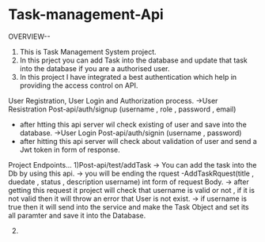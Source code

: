 # Task-management-Api

OVERVIEW--
1) This is Task Management System project.
2) In this prject you can add Task into the database and update that task into the database if you are a authorised user.
3) In this project I have integrated a best authentication which help in providing the access control on API.

User Registration, User Login and Authorization process.
->User Resistration
  Post-api/auth/signup
  (username , role , password , email)
  - after htting this api server wil check existing of user and save into the database.
->User Login
  Post-api/auth/signin
  (username , password)
  - after hitting this api server will check about validation of user and send a Jwt token in form of response.

Project Endpoints...
  1)Post-api/test/addTask
    -> You can add the task into the Db by using this api. 
    -> you will be ending the rquest -AddTaskRquest(title , duedate , status , description username) int form of request  Body.
    -> after getting this request it project will check that username is valid or not , if it is not valid then it will throw an error that User is not exist.
    -> if username is true then it will send into the service and make the Task Object and set its all paramter and save it into the Database.

 2)
  
  


